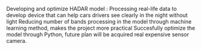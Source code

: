 Developing and optimize HADAR model :
Processing real-life data to develop device that can help cars drivers see
clearly in the night without light
Reducing number of bands processing in the model through machine
learning method, makes the project more practical
Succesfully optimize the model through Python, future plan will be
acquired real expensive sensor camera.
